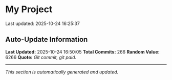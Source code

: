 # My Project


Last updated: 2025-10-24 16:25:37










































































































































































































































































## Auto-Update Information

**Last Updated:** 2025-10-24 16:50:05
**Total Commits:** 266
**Random Value:** 6266
**Quote:** _Git commit, git paid._

---
_This section is automatically generated and updated._